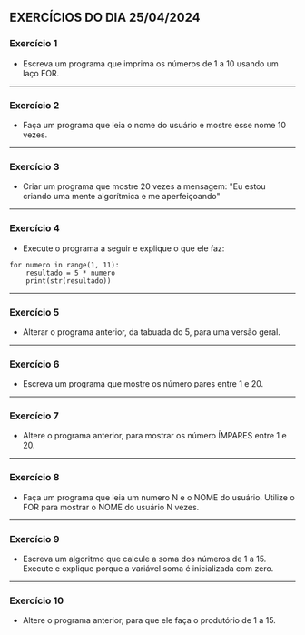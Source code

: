 ## EXERCÍCIOS DO DIA 25/04/2024

### Exercício 1

- Escreva um programa que imprima os números de 1 a 10 usando um laço FOR. 

<hr>

### Exercício 2

- Faça um programa que leia o nome do usuário e mostre esse nome 10 vezes.

<hr>

### Exercício 3

- Criar um programa que mostre 20 vezes a mensagem: "Eu estou criando uma mente algorítmica e me aperfeiçoando"

<hr>

### Exercício 4

- Execute o programa a seguir e explique o que ele faz:

````
for numero in range(1, 11): 
    resultado = 5 * numero
    print(str(resultado))
````
<hr>

### Exercício 5

- Alterar o programa anterior, da tabuada do 5, para uma versão geral.

<hr>

### Exercício 6

- Escreva um programa que mostre os número pares entre 1 e 20.

<hr>

### Exercício 7

- Altere o programa anterior, para mostrar os número ÍMPARES entre 1 e 20.

<hr>

### Exercício 8

- Faça um programa que leia um numero N e o NOME do usuário. Utilize o FOR para mostrar o NOME do usuário N vezes.

<hr>

### Exercício 9

- Escreva um algoritmo que calcule a soma dos números de 1 a 15. Execute e explique porque a variável soma é inicializada com zero.

<hr>

### Exercício 10

- Altere o programa anterior, para que ele faça o produtório de 1 a 15.
